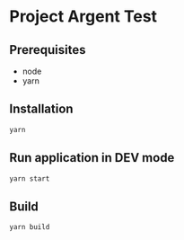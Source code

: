 # Project Argent Test

## Prerequisites

* node
* yarn

## Installation

```sh
yarn
```

## Run application in DEV mode

```sh
yarn start
```

## Build

```sh
yarn build
```